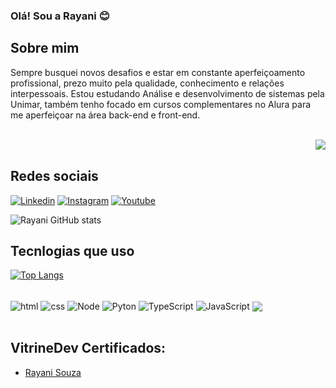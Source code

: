 ### Olá! Sou a Rayani 😊

## Sobre mim    
Sempre busquei novos desafios e estar em constante aperfeiçoamento profissional, prezo muito pela qualidade, conhecimento e relações interpessoais. Estou estudando Análise e desenvolvimento de sistemas pela Unimar, também tenho focado em cursos complementares no Alura para me aperfeiçoar na área back-end e front-end.

<div style="display: incline_block"><br/>
<img align="right" alt"GIF" src=https://cdn.discordapp.com/attachments/908504502473207904/1088246879931863040/b.png />
</div><br/>

## Redes sociais
[![Linkedin](https://img.shields.io/badge/LinkedIn-0077B5?style=for-the-badge&logo=linkedin&logoColor=white)](https://www.linkedin.com/in/rayani-souza-77a1ba212/)
[![Instagram](https://img.shields.io/badge/Instagram-E4405F?style=for-the-badge&logo=instagram&logoColor=white)](https://www.instagram.com/dev_nomani/)
[![Youtube](https://img.shields.io/badge/YouTube-FF0000?style=for-the-badge&logo=youtube&logoColor=white)](https://www.youtube.com/channel/UC6HwRwNdK_KpgOSw6pyNUSA)

![Rayani GitHub stats](https://github-readme-stats.vercel.app/api?username=rayanisouz&show_icons=true&theme=dracula)

## Tecnlogias que uso

[![Top Langs](https://github-readme-stats.vercel.app/api/top-langs/?username=rayanisouz&hide_progress=true)](https://github.com/anuraghazra/github-readme-stats)

<div style="display: incline_block"><br/>
    <img align="center" alt="html" src=https://img.shields.io/badge/HTML-239120?style=for-the-badge&logo=html5&logoColor=white />
    <img align="center" alt="css" src=https://img.shields.io/badge/CSS-239120?&style=for-the-badge&logo=css3&logoColor=white />
    <img align="center" alt="Node" src=https://img.shields.io/badge/Node.js-43853D?style=for-the-badge&logo=node.js&logoColor=white />
    <img align="center" alt="Pyton" src=https://img.shields.io/badge/Python-3776AB?style=for-the-badge&logo=python&logoColor=white />
    <img align="center" alt="TypeScript" src=https://img.shields.io/badge/TypeScript-007ACC?style=for-the-badge&logo=typescript&logoColor=white />
    <img align="center" alt="JavaScript" src=https://img.shields.io/badge/JavaScript-323330?style=for-the-badge&logo=javascript&logoColor=F7DF1E />
    <img align="center" alt+"React" src=https://img.shields.io/badge/React-20232A?style=for-the-badge&logo=react&logoColor=61DAFB />
</div><br/>

## VitrineDev Certificados:
- [Rayani Souza](https://cursos.alura.com.br/vitrinedev/rayani-souzan)
   
